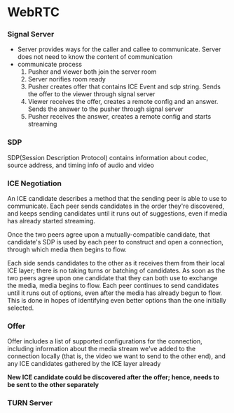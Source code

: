 # WebRTC

### Signal Server

* Server provides ways for the caller and callee to communicate. Server does not need to know the content of communication
* communicate process
  1. Pusher and viewer both join the server room
  2. Server norifies room ready
  3. Pusher creates offer that contains ICE Event and sdp string. Sends the offer to the viewer through signal server
  4. Viewer receives the offer, creates a remote config and an answer. Sends the answer to the pusher through signal server
  5. Pusher receives the answer, creates a remote config and starts streaming

### SDP

SDP(Session Description Protocol) contains information about codec, source address, and timing info of audio and video

### ICE Negotiation

An ICE candidate describes a method that the sending peer is able to use to communicate. Each peer sends candidates in the order they're discovered, and keeps sending candidates until it runs out of suggestions, even if media has already started streaming.

Once the two peers agree upon a mutually-compatible candidate, that candidate's SDP is used by each peer to construct and open a connection, through which media then begins to flow.

Each side sends candidates to the other as it receives them from their local ICE layer; there is no taking turns or batching of candidates. As soon as the two peers agree upon one candidate that they can both use to exchange the media, media begins to flow. Each peer continues to send candidates until it runs out of options, even after the media has already begun to flow. This is done in hopes of identifying even better options than the one initially selected.

### Offer

Offer includes a list of supported configurations for the connection, including information about the media stream we've added to the connection locally (that is, the video we want to send to the other end), and any ICE candidates gathered by the ICE layer already

**New ICE candidate could be discovered after the offer; hence, needs to be sent to the other separately**

### TURN Server

